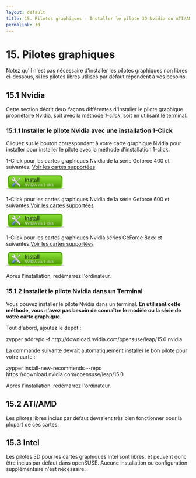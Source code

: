 ```yaml
---
layout: default
title: 15. Pilotes graphiques - Installer le pilote 3D Nvidia ou ATI/AMD
permalink: 3d
---
```


# 15. Pilotes graphiques

Notez qu'il n'est pas nécessaire d'installer les pilotes graphiques non libres ci-dessous, si les pilotes libres utilisés par défaut répondent à vos besoins.

## 15.1 Nvidia

Cette section décrit deux façons différentes d'installer le pilote graphique propriétaire Nvidia, soit avec la méthode *1-click*, soit en utilisant le terminal.

### 15.1.1 Installer le pilote Nvidia avec une installation 1-Click

Cliquez sur le bouton correspondant à votre carte graphique Nvidia pour installer pour installer le pilote avec la méthode d'installation 1-click.

1-Click pour les cartes graphiques Nvidia de la série Geforce 400 et suivantes. [Voir les cartes supportées](https://www.nvidia.com/Download/driverResults.aspx/142567/en-us)

[![nvidia-gf400](images/oneclick/nvidia.png)](http://opensuse-community.org/nvidia_G04.ymp)

1-Click pour les cartes graphiques Nvidia de la série Geforce 600 et suivantes.[Voir les cartes supportées](https://www.nvidia.com/Download/driverResults.aspx/145182/en-us)

[![nvidia-gf600](images/oneclick/nvidia.png)](http://opensuse-community.org/nvidia_G05.ymp)

1-Click pour les cartes graphiques Nvidia séries GeForce 8xxx et suivantes.[Voir les cartes supportées](https://www.nvidia.com/Download/driverResults.aspx/135161/en-us)

[![nvidia-gf8](images/oneclick/nvidia.png)](http://opensuse-community.org/nvidia_G03.ymp)

Après l'installation, redémarrez l'ordinateur.

### 15.1.2 Installet le pilote Nvidia dans un Terminal

Vous pouvez installer le pilote Nvidia dans un terminal. **En utilisant cette méthode, vous n'avez pas besoin de connaître le modèle ou la série de votre carte graphique.** 

Tout d'abord, ajoutez le dépôt :

<div class="clroot">zypper addrepo -f http://download.nvidia.com/opensuse/leap/15.0 nvidia</div>

La commande suivante devrait automatiquement installer le bon pilote pour votre carte :

<div class="clroot">zypper install-new-recommends --repo https://download.nvidia.com/opensuse/leap/15.0</div>

Après l'installation, redémarrez l'ordinateur.

## 15.2 ATI/AMD

Les pilotes libres inclus par défaut devraient très bien fonctionner pour la plupart de ces cartes.

## 15.3 Intel

Les pilotes 3D pour les cartes graphiques Intel sont libres, et peuvent donc être inclus par défaut dans openSUSE. Aucune installation ou configuration supplémentaire n'est nécessaire.
